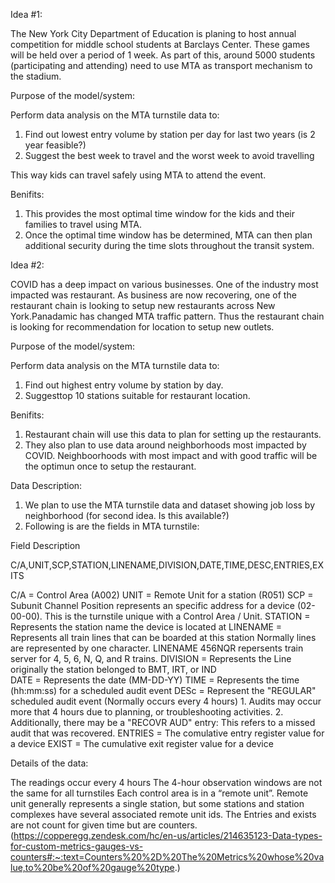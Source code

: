 Idea #1:

The New York City Department of Education is planing to host annual competition for middle school students at Barclays Center. These games will be held over a period of 1 week. As part of this, around 5000 students (participating and attending) need to use MTA as transport mechanism to the stadium.

Purpose of the model/system:

Perform data analysis on the MTA turnstile data to:

1. Find out lowest entry volume by station per day for last two years (is 2 year feasible?)
2. Suggest the best week to travel and the worst week to avoid travelling


This way kids can travel safely using MTA to attend the event.

Benifits:
1. This provides the most optimal time window for the kids and their families to travel using MTA.
2. Once the optimal time window has be determined, MTA can then plan additional security during the time slots throughout the transit system.



Idea #2:

COVID has a deep impact on various businesses. One of the industry most impacted was restaurant. As business are now recovering, one of the restaurant chain is looking to setup new restaurants across New York.Panadamic has changed MTA traffic pattern. Thus the restaurant chain is looking for recommendation for location to setup new outlets.

Purpose of the model/system:

Perform data analysis on the MTA turnstile data to:

1. Find out highest entry volume by station by day.
2. Suggesttop 10 stations suitable for restaurant location.


Benifits:

1. Restaurant chain will use this data to plan for setting up the restaurants.
2. They also plan to use data around neighborhoods most impacted by COVID. Neighboorhoods with most impact and with good traffic will be the optimun once to setup the restaurant.


Data Description:

1. We plan to use the MTA turnstile data and dataset showing job loss by neighborhood (for second idea. Is this available?)
2. Following is are the fields in MTA turnstile:

Field Description

C/A,UNIT,SCP,STATION,LINENAME,DIVISION,DATE,TIME,DESC,ENTRIES,EXITS


C/A      = Control Area (A002)
UNIT     = Remote Unit for a station (R051)
SCP      = Subunit Channel Position represents an specific address for a device (02-00-00). This is the turnstile unique with a Control Area / Unit.
STATION  = Represents the station name the device is located at
LINENAME = Represents all train lines that can be boarded at this station
           Normally lines are represented by one character.  LINENAME 456NQR repersents train server for 4, 5, 6, N, Q, and R trains.
DIVISION = Represents the Line originally the station belonged to BMT, IRT, or IND  
DATE     = Represents the date (MM-DD-YY)
TIME     = Represents the time (hh:mm:ss) for a scheduled audit event
DESc     = Represent the "REGULAR" scheduled audit event (Normally occurs every 4 hours)
           1. Audits may occur more that 4 hours due to planning, or troubleshooting activities.
           2. Additionally, there may be a "RECOVR AUD" entry: This refers to a missed audit that was recovered.
ENTRIES  = The comulative entry register value for a device
EXIST    = The cumulative exit register value for a device


Details of the data:

The readings occur every 4 hours
The 4-hour observation windows are not the same for all turnstiles
Each control area is in a “remote unit”. Remote unit generally represents a single station, but some stations and station complexes have several associated remote unit ids.
The Entries and exists are not count for given time but are counters. (https://copperegg.zendesk.com/hc/en-us/articles/214635123-Data-types-for-custom-metrics-gauges-vs-counters#:~:text=Counters%20%2D%20The%20Metrics%20whose%20value,to%20be%20of%20gauge%20type.)
